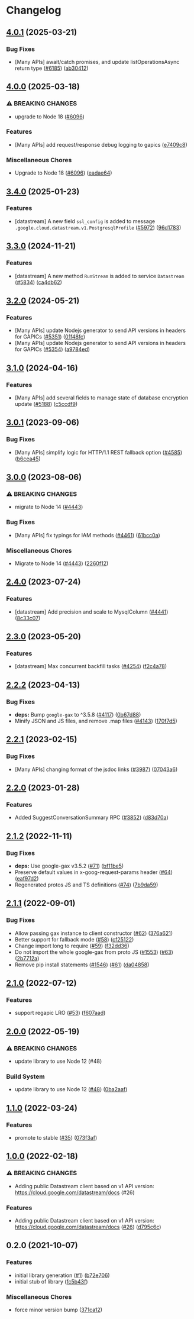 # Changelog

## [4.0.1](https://github.com/googleapis/google-cloud-node/compare/datastream-v4.0.0...datastream-v4.0.1) (2025-03-21)


### Bug Fixes

* [Many APIs] await/catch promises, and update listOperationsAsync return type ([#6185](https://github.com/googleapis/google-cloud-node/issues/6185)) ([ab30412](https://github.com/googleapis/google-cloud-node/commit/ab304122e3e825c9a76af7d6b0ef4ddc9aa6e906))

## [4.0.0](https://github.com/googleapis/google-cloud-node/compare/datastream-v3.4.0...datastream-v4.0.0) (2025-03-18)


### ⚠ BREAKING CHANGES

* upgrade to Node 18 ([#6096](https://github.com/googleapis/google-cloud-node/issues/6096))

### Features

* [Many APIs] add request/response debug logging to gapics ([e7409c8](https://github.com/googleapis/google-cloud-node/commit/e7409c87febcf33359a2d36ae4551f502b8a2f93))


### Miscellaneous Chores

* Upgrade to Node 18 ([#6096](https://github.com/googleapis/google-cloud-node/issues/6096)) ([eadae64](https://github.com/googleapis/google-cloud-node/commit/eadae64d54e07aa2c65097ea52e65008d4e87436))

## [3.4.0](https://github.com/googleapis/google-cloud-node/compare/datastream-v3.3.0...datastream-v3.4.0) (2025-01-23)


### Features

* [datastream] A new field `ssl_config` is added to message `.google.cloud.datastream.v1.PostgresqlProfile` ([#5972](https://github.com/googleapis/google-cloud-node/issues/5972)) ([96d1783](https://github.com/googleapis/google-cloud-node/commit/96d17834fa6cc727d4d79d082a3d457d7f70e295))

## [3.3.0](https://github.com/googleapis/google-cloud-node/compare/datastream-v3.2.0...datastream-v3.3.0) (2024-11-21)


### Features

* [datastream] A new method `RunStream` is added to service `Datastream` ([#5834](https://github.com/googleapis/google-cloud-node/issues/5834)) ([ca4db62](https://github.com/googleapis/google-cloud-node/commit/ca4db6283b23e8f99bdffb0ed4ea76005ee62f9e))

## [3.2.0](https://github.com/googleapis/google-cloud-node/compare/datastream-v3.1.0...datastream-v3.2.0) (2024-05-21)


### Features

* [Many APIs] update Nodejs generator to send API versions in headers for GAPICs ([#5351](https://github.com/googleapis/google-cloud-node/issues/5351)) ([01f48fc](https://github.com/googleapis/google-cloud-node/commit/01f48fce63ec4ddf801d59ee2b8c0db9f6fb8372))
* [Many APIs] update Nodejs generator to send API versions in headers for GAPICs ([#5354](https://github.com/googleapis/google-cloud-node/issues/5354)) ([a9784ed](https://github.com/googleapis/google-cloud-node/commit/a9784ed3db6ee96d171762308bbbcd57390b6866))

## [3.1.0](https://github.com/googleapis/google-cloud-node/compare/datastream-v3.0.1...datastream-v3.1.0) (2024-04-16)


### Features

* [Many APIs] add several fields to manage state of database encryption update ([#5188](https://github.com/googleapis/google-cloud-node/issues/5188)) ([c5ccdf9](https://github.com/googleapis/google-cloud-node/commit/c5ccdf93641e7bb6d0e5c636168fad0feafab6e3))

## [3.0.1](https://github.com/googleapis/google-cloud-node/compare/datastream-v3.0.0...datastream-v3.0.1) (2023-09-06)


### Bug Fixes

* [Many APIs] simplify logic for HTTP/1.1 REST fallback option ([#4585](https://github.com/googleapis/google-cloud-node/issues/4585)) ([b6cea45](https://github.com/googleapis/google-cloud-node/commit/b6cea45d03faaa7bd6e5daa36ebd0063a1e1f251))

## [3.0.0](https://github.com/googleapis/google-cloud-node/compare/datastream-v2.4.0...datastream-v3.0.0) (2023-08-06)


### ⚠ BREAKING CHANGES

* migrate to Node 14 ([#4443](https://github.com/googleapis/google-cloud-node/issues/4443))

### Bug Fixes

* [Many APIs] fix typings for IAM methods ([#4461](https://github.com/googleapis/google-cloud-node/issues/4461)) ([61bcc0a](https://github.com/googleapis/google-cloud-node/commit/61bcc0a89c70cf1037299eecd72aef9c98c2e666))


### Miscellaneous Chores

* Migrate to Node 14 ([#4443](https://github.com/googleapis/google-cloud-node/issues/4443)) ([2260f12](https://github.com/googleapis/google-cloud-node/commit/2260f12543d171bda95345e53475f5f0fdc45770))

## [2.4.0](https://github.com/googleapis/google-cloud-node/compare/datastream-v2.3.0...datastream-v2.4.0) (2023-07-24)


### Features

* [datastream] Add precision and scale to MysqlColumn ([#4441](https://github.com/googleapis/google-cloud-node/issues/4441)) ([8c33c07](https://github.com/googleapis/google-cloud-node/commit/8c33c07ea55a99cc4129e905247271acc08ca884))

## [2.3.0](https://github.com/googleapis/google-cloud-node/compare/datastream-v2.2.2...datastream-v2.3.0) (2023-05-20)


### Features

* [datastream] Max concurrent backfill tasks ([#4254](https://github.com/googleapis/google-cloud-node/issues/4254)) ([f2c4a78](https://github.com/googleapis/google-cloud-node/commit/f2c4a78cb8929ea10713f5fa043cbe30df378287))

## [2.2.2](https://github.com/googleapis/google-cloud-node/compare/datastream-v2.2.1...datastream-v2.2.2) (2023-04-13)


### Bug Fixes

* **deps:** Bump `google-gax` to ^3.5.8 ([#4117](https://github.com/googleapis/google-cloud-node/issues/4117)) ([0b67d88](https://github.com/googleapis/google-cloud-node/commit/0b67d883963643ce1b4f6d2ccd3e8d37adf6e029))
* Minify JSON and JS files, and remove .map files ([#4143](https://github.com/googleapis/google-cloud-node/issues/4143)) ([170f7d5](https://github.com/googleapis/google-cloud-node/commit/170f7d57b8fd344d182a8e758867b8124722eebc))

## [2.2.1](https://github.com/googleapis/google-cloud-node/compare/datastream-v2.2.0...datastream-v2.2.1) (2023-02-15)


### Bug Fixes

* [Many APIs] changing format of the jsdoc links ([#3987](https://github.com/googleapis/google-cloud-node/issues/3987)) ([07043a6](https://github.com/googleapis/google-cloud-node/commit/07043a629545ad418f33f90f9f96147a136e1728))

## [2.2.0](https://github.com/googleapis/google-cloud-node/compare/datastream-v2.1.2...datastream-v2.2.0) (2023-01-28)


### Features

* Added SuggestConversationSummary RPC ([#3852](https://github.com/googleapis/google-cloud-node/issues/3852)) ([d83d70a](https://github.com/googleapis/google-cloud-node/commit/d83d70a25f78812a44c4476b2149fbdef0a2baa1))

## [2.1.2](https://github.com/googleapis/nodejs-datastream/compare/v2.1.1...v2.1.2) (2022-11-11)


### Bug Fixes

* **deps:** Use google-gax v3.5.2 ([#71](https://github.com/googleapis/nodejs-datastream/issues/71)) ([bf11be5](https://github.com/googleapis/nodejs-datastream/commit/bf11be5263887efbe7b56d6fba9cf3aa1659e371))
* Preserve default values in x-goog-request-params header ([#64](https://github.com/googleapis/nodejs-datastream/issues/64)) ([eaf97d2](https://github.com/googleapis/nodejs-datastream/commit/eaf97d247a4185e9cdc7402daefc7089b85d0bb3))
* Regenerated protos JS and TS definitions ([#74](https://github.com/googleapis/nodejs-datastream/issues/74)) ([7b9da59](https://github.com/googleapis/nodejs-datastream/commit/7b9da59897e185dd007a31b806c06ed13dba18aa))

## [2.1.1](https://github.com/googleapis/nodejs-datastream/compare/v2.1.0...v2.1.1) (2022-09-01)


### Bug Fixes

* Allow passing gax instance to client constructor ([#62](https://github.com/googleapis/nodejs-datastream/issues/62)) ([376a621](https://github.com/googleapis/nodejs-datastream/commit/376a621015a9fec4eab36f346a81d92a961eecce))
* Better support for fallback mode ([#58](https://github.com/googleapis/nodejs-datastream/issues/58)) ([cf25122](https://github.com/googleapis/nodejs-datastream/commit/cf251221dd72edf71039400444b59837fe84909a))
* Change import long to require ([#59](https://github.com/googleapis/nodejs-datastream/issues/59)) ([f32dd36](https://github.com/googleapis/nodejs-datastream/commit/f32dd36297cc9cf60c7e7bd3c937dd13748a163d))
* Do not import the whole google-gax from proto JS ([#1553](https://github.com/googleapis/nodejs-datastream/issues/1553)) ([#63](https://github.com/googleapis/nodejs-datastream/issues/63)) ([2b7712a](https://github.com/googleapis/nodejs-datastream/commit/2b7712a5480d69f0679654ed1fa12fee269d0cff))
* Remove pip install statements ([#1546](https://github.com/googleapis/nodejs-datastream/issues/1546)) ([#61](https://github.com/googleapis/nodejs-datastream/issues/61)) ([da04858](https://github.com/googleapis/nodejs-datastream/commit/da04858bec326541248d306c91cb70ff8c6c119c))

## [2.1.0](https://github.com/googleapis/nodejs-datastream/compare/v2.0.0...v2.1.0) (2022-07-12)


### Features

* support regapic LRO ([#53](https://github.com/googleapis/nodejs-datastream/issues/53)) ([f607aad](https://github.com/googleapis/nodejs-datastream/commit/f607aad43c652a05bdd4a27ae008ef65e170d366))

## [2.0.0](https://github.com/googleapis/nodejs-datastream/compare/v1.1.0...v2.0.0) (2022-05-19)


### ⚠ BREAKING CHANGES

* update library to use Node 12 (#48)

### Build System

* update library to use Node 12 ([#48](https://github.com/googleapis/nodejs-datastream/issues/48)) ([0ba2aaf](https://github.com/googleapis/nodejs-datastream/commit/0ba2aafed08462fb04fe711282af8b35be0da21e))

## [1.1.0](https://github.com/googleapis/nodejs-datastream/compare/v1.0.0...v1.1.0) (2022-03-24)


### Features

* promote to stable ([#35](https://github.com/googleapis/nodejs-datastream/issues/35)) ([073f3af](https://github.com/googleapis/nodejs-datastream/commit/073f3af9301ff197dddd5450cea94d9346ea0e18))

## [1.0.0](https://github.com/googleapis/nodejs-datastream/compare/v0.2.0...v1.0.0) (2022-02-18)


### ⚠ BREAKING CHANGES

* Adding public Datastream client based on v1 API version: https://cloud.google.com/datastream/docs (#26)

### Features

* Adding public Datastream client based on v1 API version: https://cloud.google.com/datastream/docs ([#26](https://github.com/googleapis/nodejs-datastream/issues/26)) ([d795c6c](https://github.com/googleapis/nodejs-datastream/commit/d795c6cc12e265f435c7edb4e6dee9ccd15555fb))

## 0.2.0 (2021-10-07)


### Features

* initial library generation ([#1](https://www.github.com/googleapis/nodejs-datastream/issues/1)) ([b72e706](https://www.github.com/googleapis/nodejs-datastream/commit/b72e706878cf66d33e9384559a45c46cc6606631))
* initial stub of library ([fc5b43f](https://www.github.com/googleapis/nodejs-datastream/commit/fc5b43f42b6b37c580cd259099630d18bd48d36d))


### Miscellaneous Chores

* force minor version bump ([371ca12](https://www.github.com/googleapis/nodejs-datastream/commit/371ca1252b23623b6810505df30560be94adc7d8))
